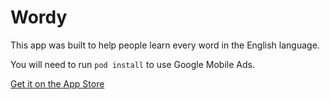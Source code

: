 # Wordy

This app was built to help people learn every word in the English language.

You will need to run `pod install` to use Google Mobile Ads.

[Get it on the App Store](https://itunes.apple.com/us/app/wordy-app-total-vocabulary/id1316864140?mt=8&ign-mpt=uo%3D4)

